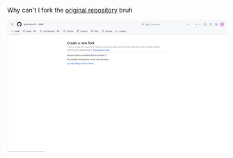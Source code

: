 Why can't I fork the [original repository](https://github.com/gabrielecirulli/2048/tree/master) bruh

<p align="center">
  <img src="./fork.png" alt="Screenshot"/>
</p>
